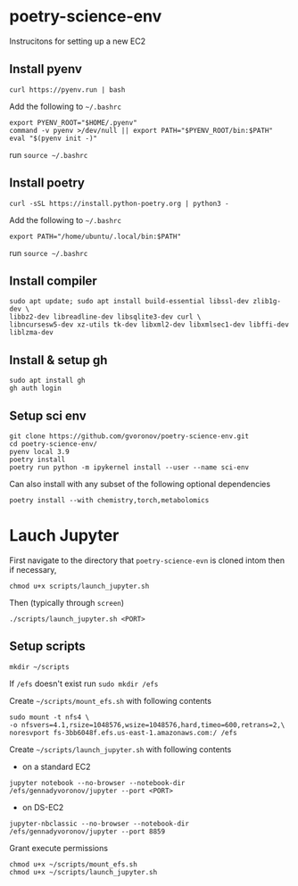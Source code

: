 # poetry-science-env

Instrucitons for setting up a new EC2

## Install pyenv

`curl https://pyenv.run | bash`


Add the following to `~/.bashrc`
```
export PYENV_ROOT="$HOME/.pyenv"
command -v pyenv >/dev/null || export PATH="$PYENV_ROOT/bin:$PATH"
eval "$(pyenv init -)"
```

run `source ~/.bashrc`

## Install poetry

`curl -sSL https://install.python-poetry.org | python3 -`

Add the following to `~/.bashrc`

```
export PATH="/home/ubuntu/.local/bin:$PATH"
```

run `source ~/.bashrc`

## Install compiler

```
sudo apt update; sudo apt install build-essential libssl-dev zlib1g-dev \
libbz2-dev libreadline-dev libsqlite3-dev curl \
libncursesw5-dev xz-utils tk-dev libxml2-dev libxmlsec1-dev libffi-dev liblzma-dev
```

## Install & setup gh
```
sudo apt install gh
gh auth login
```

## Setup sci env
```
git clone https://github.com/gvoronov/poetry-science-env.git
cd poetry-science-env/
pyenv local 3.9
poetry install
poetry run python -m ipykernel install --user --name sci-env
```

Can also install with any subset of the following optional dependencies

`poetry install --with chemistry,torch,metabolomics`

# Lauch Jupyter
First navigate to the directory that `poetry-science-evn` is cloned intom then if necessary,
```
chmod u+x scripts/launch_jupyter.sh
```
Then (typically through `screen`)
```
./scripts/launch_jupyter.sh <PORT>
```

## Setup scripts
`mkdir ~/scripts`

If `/efs` doesn't exist run `sudo mkdir /efs`

Create `~/scripts/mount_efs.sh` with following contents
```
sudo mount -t nfs4 \
-o nfsvers=4.1,rsize=1048576,wsize=1048576,hard,timeo=600,retrans=2,\
noresvport fs-3bb6048f.efs.us-east-1.amazonaws.com:/ /efs
```

Create `~/scripts/launch_jupyter.sh` with following contents

* on a standard EC2
```
jupyter notebook --no-browser --notebook-dir /efs/gennadyvoronov/jupyter --port <PORT>
```

* on DS-EC2
```
jupyter-nbclassic --no-browser --notebook-dir /efs/gennadyvoronov/jupyter --port 8859
```

Grant execute permissions

```
chmod u+x ~/scripts/mount_efs.sh
chmod u+x ~/scripts/launch_jupyter.sh
```